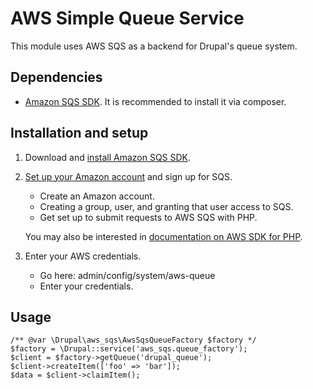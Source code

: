 AWS Simple Queue Service
========================

This module uses AWS SQS as a backend for Drupal's queue system.

Dependencies
-------------

- [Amazon SQS SDK](http://docs.aws.amazon.com/aws-sdk-php/v2/guide/installation.html).
  It is recommended to install it via composer.


Installation and setup
----------------------

1. Download and [install Amazon SQS SDK](http://docs.aws.amazon.com/aws-sdk-php/v2/guide/installation.html).
1. [Set up your Amazon account](http://docs.aws.amazon.com/AWSSimpleQueueService/latest/SQSGettingStartedGuide/GettingSetUp.html) and sign up for SQS.
   - Create an Amazon account.
   - Creating a group, user, and granting that user access to SQS.
   - Get set up to submit requests to AWS SQS with PHP.
   
   You may also be interested in [documentation on AWS SDK for PHP](http://docs.aws.amazon.com/aws-sdk-php-2/guide/latest/index.html).
1. Enter your AWS credentials.
   - Go here: admin/config/system/aws-queue
   - Enter your credentials.

Usage
-----

```
/** @var \Drupal\aws_sqs\AwsSqsQueueFactory $factory */
$factory = \Drupal::service('aws_sqs.queue_factory');
$client = $factory->getQueue('drupal_queue');
$client->createItem(['foo' => 'bar']);
$data = $client->claimItem();
```
